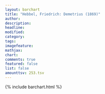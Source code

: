 ```yaml
---
layout: barchart
title: "Hebbel, Friedrich: Demetrius (1869)"
author:
description:
headline:
modified:
category:
tags:
imagefeature: 
mathjax: 
chart: 
comments: true
featured: false
list: false
amounttsv: 253.tsv
---
```

{% include barchart.html %}
